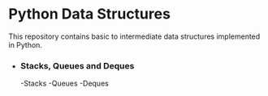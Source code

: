 # Python Data Structures

This repository contains basic to intermediate data structures implemented in Python.

* ### Stacks, Queues and Deques
  -Stacks
  -Queues
  -Deques
  
